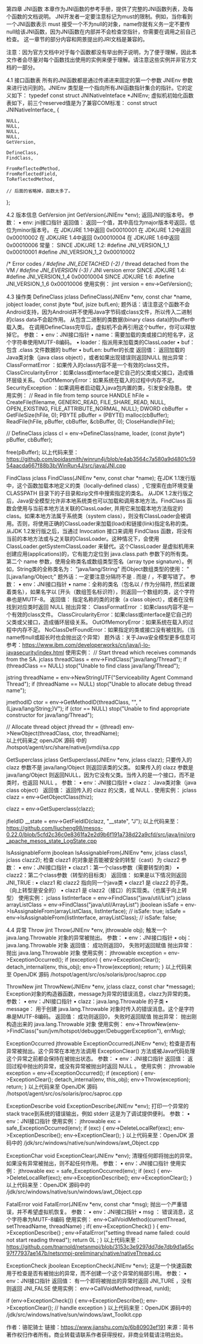 第四章 JNI函数
本章作为JNI函数的参考手册，提供了完整的JNI函数列表，及每个函数的文档说明。
JNI开发者一定要注意标记为must的限制。例如，当你看到一个JNI函数表示 must 接受一个不为null的对象，name你就有义务一定不要传null给该JNI函数，因为JNI函数在内部并不会检查空指针，你需要在调用之前自己检查。
这一章节的部分内容和网景提出的JRI文档是兼容的。

注意：因为官方文档中对于每个函数都没有举出例子说明，为了便于理解，因此本文作者会尽量对每个函数找出使用的实例来便于理解。请注意这些实例并非官方文档的一部分。

4.1 接口函数表
所有的JNI函数都是通过传递进来固定的第一个参数 JNIEnv 参数来进行访问到的。JNIEnv 类型是一个指向所有JNI函数指针集合的指针。它的定义如下：
typedef const struct JNINativeInteface *JNIEnv;
虚拟机初始化函数表如下，前三个reserved值是为了兼容COM标准：
const struct JNINativeInterface_ {

    NULL,
    NULL,
    NULL,
    NULL,
    GetVersion,

    DefineClass,
    FindClass,

    FromReflectedMethod,
    FromReflectedField,
    ToReflectedMethod,

    // 后面的省略掉，函数太多了。
};

4.2 版本信息
GetVersion
jint GetVersion(JNIEnv *env);
返回JNI的版本号。
参数：
	•	env: jni接口指针
返回值：
返回一个值，其中高位为major版本号返回，低位为minor版本号。
在 JDK/JRE 1.1中返回 0x00010001
在 JDK/JRE 1.2中返回 0x00010002
在 JDK/JRE 1.4中返回 0x00010004
在 JDK/JRE 1.6中返回 0x00010006
常量：
SINCE JDK/JRE 1.2:
#define JNI_VERSION_1_1 0x00010001
#define JNI_VERSION_1_2 0x00010002

/* Error codes */
#define JNI_EDETACHED    (-2)         /* thread detached from the VM */
#define JNI_EVERSION     (-3)         /* JNI version error 
SINCE JDK/JRE 1.4:
#define JNI_VERSION_1_4 0x00010004
SINCE JDK/JRE 1.6:
#define JNI_VERSION_1_6 0x00010006
使用实例：
jint version = env->GetVersion();

4.3 操作类
DefineClass
jclass DefineClass(JNIEnv *env, const char *name, jobject loader,
                  const jbyte *buf, jsize bufLen);
题外话：请注意这个函数不会Android支持，因为Android并不使用Java字节码或class文件，所以传入二进制的class data不会起作用。
从包含二进制的类数据(binary class data)的buffer中载入类。
在调用DefineClass完毕后，虚拟机不会再引用这个buffer，你可以释放掉它。
参数：
	•	env：JNI接口指针
	•	name：需要加载的类或接口的短名字，这个字符串使用MUTF-8编码。
	•	loader：指派用来加载类的ClassLoader
	•	buf：包含 .class 文件数据的 buffer
	•	bufLen: buffer的长度
返回值：
返回加载的Java类对象（java class object），或者如果出现错误则返回NULL
抛出异常：
ClassFormatError ：如果传入的class内容不是一个有效的class文件。
ClassCircularityError：如果class或interface是它自己的父类或父接口，造成循环层级关系。
OutOfMemoryError：如果系统在载入的过程中内存不足。
SecurityException ：如果调用者启动载入java包内置的类，引发安全隐患。
使用实例：
// Read in file from temp source
HANDLE hFile = CreateFile(filename, GENERIC_READ, FILE_SHARE_READ, NULL,  
                          OPEN_EXISTING, FILE_ATTRIBUTE_NORMAL, NULL);
DWORD cbBuffer = GetFileSize(hFile, 0);
PBYTE pBuffer = (PBYTE) malloc(cbBuffer);
ReadFile(hFile, pBuffer, cbBuffer, &cbBuffer, 0);
CloseHandle(hFile);

// DefineClass
jclass cl = env->DefineClass(name, loader, (const jbyte*) pBuffer, cbBuffer);

free(pBuffer);
以上代码来至：https://github.com/poidasmith/winrun4j/blob/e4ab3564c7a580a9d4801c5954aacda667f88b3b/WinRun4J/src/java/JNI.cpp

FindClass
jclass FindClass(JNIEnv *env, const char *name);
在JDK 1.1发行版中，这个函数加载本地定义的类（locally-defined class）, 它搜索在由环境变量 CLASSPATH 目录下的子目录和zip文件中搜索指定的类名。
从JDK 1.2发行版之后，Java安全模型允许非本地系统类也可以加载和调用本地方法。FindClass 函数会使用与当前本地方法关联的ClassLoader, 并用它来加载本地方法指定的class。如果本地方法属于系统类（system class），则没有ClassLoader会被调用。否则，将使用正确的ClassLoader来加载(load)和链接(link)指定名称的类。
从JDK 1.2发行版之后，当通过 Invocation 接口来调用 FindClass 函数，将没有当前的本地方法或与之关联的ClassLoader。这种情况下，会使用 ClassLoader.getSystemClassLoader 来替代。这个ClassLoader 是虚拟机用来创建应用(applications)的，它有能力定位到 java.class.path 参数下的所有类。
第二个 name 参数，使用全称类名或数组类型签名（array type signature）。例如，String类的全称类名为：
"java/lang/String"
而Object数组类型的使用：
"[Ljava/lang/Object;"
题外话：一定要注意分隔符不是 . 而是 / ，不要写错了。
参数：
	•	env：JNI接口指针
	•	name：全称的类名（包名以 / 作为分隔符, 然后紧跟着类名），如果名字以 [开头（数组签名标识符），则返回一个数组的类，这个字符串也是MUTF-8。
返回值：
指定名称的类的对象（a class object），或者在没有找到对应类时返回 NULL
抛出异常：
ClassFormatError ：如果class内容不是一个有效的class文件。
ClassCircularityError：如果class或interface是它自己的父类或父接口，造成循环层级关系。
OutOfMemoryError：如果系统在载入的过程中内存不足。
NoClassDefFoundError：如果指定的类或接口没有被找到。（当name传null或超长时也会抛出这个异常）
题外话：关于Java安全模型更多信息可参考：https://www.ibm.com/developerworks/cn/java/j-lo-javasecurity/index.html
使用实例：
 // Start thread which receives commands from the SA.
jclass threadClass = env->FindClass("java/lang/Thread");
if (threadClass == NULL) stop("Unable to find class java/lang/Thread");

jstring threadName = env->NewStringUTF("Serviceability Agent Command Thread");
if (threadName == NULL) stop("Unable to allocate debug thread name");

jmethodID ctor = env->GetMethodID(threadClass, "<init>", "(Ljava/lang/String;)V");
if (ctor == NULL) stop("Unable to find appropriate constructor for java/lang/Thread");

// Allocate thread object
jthread thr = (jthread) env->NewObject(threadClass, ctor, threadName);   
以上代码来之 openJDK 源码 中的 /hotspot/agent/src/share/native/jvmdi/sa.cpp

GetSuperclass
jclass GetSuperclass(JNIEnv *env, jclass clazz);
只要传入的 clazz 参数不是 java/lang/Object 则返回该类的父类。
如果传入的 clazz 参数是 java/lang/Object 则返回NULL，因为它没有父类。当传入的是一个接口，而不是类时，也返回 NULL 。
参数：
	•	env：JNI接口指针
	•	clazz： Java类对象（java class object）
返回值：
返回传入的 clazz 的父类，或 NULL .
使用实例：
jclass clazz = env->GetObjectClass(thiz);

clazz = env->GetSuperclass(clazz);

jfieldID __state = env->GetFieldID(clazz, "__state", "J");
以上代码来至：https://github.com/liucheng98/mesos-0.22.0/blob/5cfd2c36c0e8361fa2e2d9b6f191a738d22a9cfd/src/java/jni/org_apache_mesos_state_LogState.cpp

IsAssignableForm
jboolean IsAssignableFrom(JNIEnv *env, jclass class1, jclass clazz2);
检查 clazz1 的对象是否能被安全的转型（cast）为 clazz2
参数：
	•	env：JNI接口指针
	•	clazz1：第一个class参数（需要转型的类）
	•	clazz2：第二个class参数（转型的目标类）
返回值：
如果是以下情况则返回 JNI_TRUE :
	•	clazz1 和 clazz2 指向同一个java类
	•	clazz1 是 clazz2 的子类。（向上转型是安全的）
	•	clazz1 是 clazz2（接口）的实现类。（也属于向上转型）
使用实例：
jclass listInterface = env->FindClass("java/util/List")
jclass arrayListClass = env->FindClass("java/util/ArrayList")
jboolean isSafe = env->IsAssignableFrom(arrayListClass, listInterface);
// isSafe: true;
isSafe = env->IsAssignableFrom(listInterface, arrayListClass);
// isSafe: false;

4.4 异常
Throw
jint Throw(JNIEnv *env, jthrowable obj);
触发一个 java.lang.Throwable 对象的异常被抛出。
参数：
	•	env：JNI接口指针
	•	obj： java.lang.Throwable 对象
返回值：
成功则返回0， 失败时返回赋值
抛出异常：
抛出 java.lang.Throwable 对象
使用实例：
jthrowable exception = env->ExceptionOccurred();
if (exception) {
  env->ExceptionClear();
  detach_internal(env, this_obj);
  env->Throw(exception);
  return;
}
以上代码来至 OpenJDK 源码 /hotspot/agent/src/os/solaris/proc/saproc.cpp

ThrowNew
jint ThrowNew(JNIEnv *env, jclass clazz, const char *message);
Exception对象的构造器函数，message为异常的错误消息，clazz为异常的类。
参数：
	•	env：JNI接口指针
	•	clazz：java.lang.Throwable 的子类
	•	message： 用于创建 java.lang.Throwable 对象时传入的错误消息。这个是字符串是MUTF-8编码。
返回值：
成功则返回0， 失败时返回赋值
抛出异常：
抛出刚构造出来的 java.lang.Throwable 对象
使用实例：
env->ThrowNew(env->FindClass("sun/jvm/hotspot/debugger/DebuggerException"), errMsg);

ExceptionOccurred
jthrowable ExceptionOccurred(JNIEnv *env);
检查是否有异常被抛出。这个异常在本地方法调用 ExceptionClear() 方法或被Java代码处理这个异常之前都会保持在被抛出状态。
参数：
	•	env：JNI接口指针
返回值：
返回过程中抛出的异常，或没有异常被抛出时返回 NULL 。
使用实例：
jthrowable exception = env->ExceptionOccurred();
if (exception) {
  env->ExceptionClear();
  detach_internal(env, this_obj);
  env->Throw(exception);
  return;
}
以上代码来至 OpenJDK 源码 /hotspot/agent/src/os/solaris/proc/saproc.cpp

ExceptionDescribe
void ExceptionDescribe(JNIEnv *env);
打印一个异常的stack trace到系统的错误输出，例如 stderr 这是为了调试提供便利。
参数：
	•	env：JNI接口指针
使用实例：
jthrowable exc = safe_ExceptionOccurred(env);
if (exc) {
    env->DeleteLocalRef(exc);
    env->ExceptionDescribe();
    env->ExceptionClear();
}
以上代码来至：OpenJDK 源码中的 /jdk/src/windows/native/sun/windows/awt_Object.cpp

ExceptionChar
void ExceptionClear(JNIEnv *env);
清理任何即将抛出的异常。如果没有异常被抛出，则不起任何作用。
参数：
	•	env：JNI接口指针
使用实例：
jthrowable exc = safe_ExceptionOccurred(env);
if (exc) {
    env->DeleteLocalRef(exc);
    env->ExceptionDescribe();
    env->ExceptionClear();
}
以上代码来至：OpenJDK 源码中的 /jdk/src/windows/native/sun/windows/awt_Object.cpp

FatalError
void FatalError(JNIEnv *env, const char *msg);
抛出一个严重错误，并不希望虚拟机恢复。
参数：
	•	env：JNI接口指针
	•	msg ： 错误消息，这个字符串为MUTF-8编码
使用实例：
env->CallVoidMethod(currentThread, setThreadName, threadName) ;
if( env->ExceptionCheck() ) {
  env->ExceptionDescribe() ;
  env->FatalError("setting thread name failed: could not start reading thread");
  return 0L ;
}
以上代码来至：https://github.com/tnarnold/netsnmpj/blob/3153c3e9297dd7de7db9d1a65c97f77937ae147b/netsnmpj-preliminary/native/nativeThread.cc

ExceptionCheck
jboolean ExceptionCheck(JNIEnv *env);
这是一个快速函数用于检查是否有被抛出的异常，而不创建一个这个异常的局部引用。
参数：
	•	env：JNI接口指针
返回值：
有一个即将被抛出的异常时返回 JNI_TURE ，没有则返回 JNI_FALSE
使用实例：
env->CallVoidMethod(thread, runId);

if (env->ExceptionCheck()) {
  env->ExceptionDescribe();
  env->ExceptionClear();
  // handle exception
}
以上代码来至：OpenJDK 源码中的 /jdk/src/windows/native/sun/windows/awt_Toolkit.cpp


作者：骆驼骑士
链接：https://www.jianshu.com/p/6b80903ef191
来源：简书
著作权归作者所有。商业转载请联系作者获得授权，非商业转载请注明出处。


